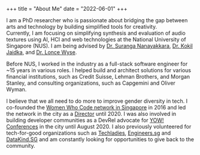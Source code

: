 +++
title = "About Me"
date = "2022-06-01"
+++

I am a PhD researcher who is passionate about bridging the gap between arts and technology by building simplified tools for creativity.  
Currently, I am focusing on simplifying synthesis and evaluation of audio textures using AI, HCI and web technologies at the National University of Singapore (NUS). I am being advised by [Dr. Suranga Nanayakkara](https://suranga.info/), [Dr. Kokil Jaidka](https://kokiljaidka.wordpress.com/), and [Dr. Lonce Wyse](https://lonce.org/). 

Before NUS, I worked in the industry as a full-stack software engineer for ~15 years in various roles. I helped build and architect solutions for various financial institutions, such as Credit Suisse, Lehman Brothers, and Morgan Stanley, and consulting organizations, such as Capgemini and Oliver Wyman. 

I believe that we all need to do more to improve gender diversity in tech. I co-founded the [Women Who Code network in Singapore](https://womenwhocode.com/singapore) in 2016 and led the network in the city as a [Director](https://str.sg/UaDP) until 2020. I was also involved in building developer communities as a DevRel advocate for [YOW! Conferences](https://yowconference.com/) in the city until August 2020. I also previously volunteered for tech-for-good organizations such as [Techladies](https://techladies.co/), [Engineers.sg](https://techladies.co/) and [DataKind.SG](https://www.datakind.org/blog/datadiving-with-datakind-singapore) and am constantly looking for opportunities to give back to the community. 
